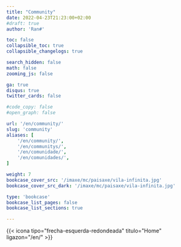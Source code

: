 ```yaml
---
title: "Community"
date: 2022-04-23T21:23:00+02:00
#draft: true
author: 'Ran#'

toc: false
collapsible_toc: true
collapsible_changelogs: true

search_hidden: false
math: false
zooming_js: false

ga: true
disqus: true
twitter_cards: false

#code_copy: false
#open_graph: false

url: '/en/community/'
slug: 'community'
aliases: [
    '/en/community/',
    '/en/communitys/',
    '/en/comunidade/',
    '/en/comunidades/',
]

weight: 7
bookcase_cover_src: '/imaxe/mc/paisaxe/vila-infinita.jpg'
bookcase_cover_src_dark: '/imaxe/mc/paisaxe/vila-infinita.jpg'

type: 'bookcase'
bookcase_list_pages: false
bookcase_list_sections: true

---
```


{{< icona tipo="frecha-esquerda-redondeada" titulo="Home" ligazon="/en/" >}}
